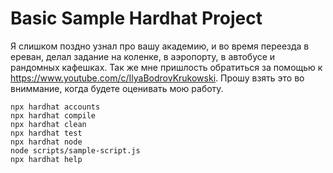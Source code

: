 # Basic Sample Hardhat Project

Я слишком поздно узнал про вашу академию, и во время переезда в ереван,
делал задание на коленке, в аэропорту, в автобусе и рандомных кафешках.
Так же мне пришлость обратиться за помощью к https://www.youtube.com/c/IlyaBodrovKrukowski.
Прошу взять это во вниммание, когда будете оценивать мою работу.

```shell
npx hardhat accounts
npx hardhat compile
npx hardhat clean
npx hardhat test
npx hardhat node
node scripts/sample-script.js
npx hardhat help
```

